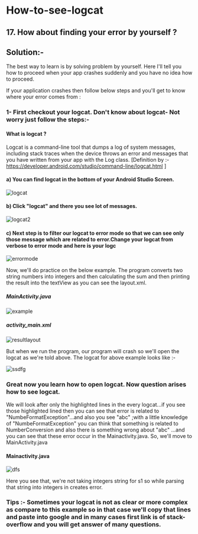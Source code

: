 # How-to-see-logcat

## 17. How about finding your error by yourself ?

## Solution:-

The best way to learn is by solving problem by yourself. Here I'll tell you how to proceed when your app crashes suddenly and you have no idea how to proceed. 

If your application crashes then follow below steps and you'll get to know where your error comes from :

### 1- First checkout your logcat. Don't know about logcat- Not worry just follow the steps:-
       
  ####  What is logcat ?
  
  Logcat is a command-line tool that dumps a log of system messages, including stack traces when the device throws an error and messages that you have written from your app with the Log class. 
  [Definition by :- https://developer.android.com/studio/command-line/logcat.html ]
         
####  a) You can find logcat in the bottom of your Android Studio Screen.


![logcat](https://user-images.githubusercontent.com/25812257/37620112-580c5e1e-2be1-11e8-91b1-32f42b4662f9.PNG)


####  b) Click "logcat" and  there you see lot of messages.

![logcat2](https://user-images.githubusercontent.com/25812257/37625346-8e1b5662-2bf1-11e8-954f-1421c2958318.PNG)


####  c) Next step is to filter our logcat to error mode so that we can see only those message which are related to error.Change your logcat from verbose to error mode and here is your logc


![errormode](https://user-images.githubusercontent.com/25812257/37625352-93477846-2bf1-11e8-9128-72374b4d070b.PNG)


Now, we'll do practice on the below example. The program  converts two string numbers into integers and then calculating the sum and then printing the result into the textView as you can see the layout.xml.


#####  MainActivity.java

![example](https://user-images.githubusercontent.com/25812257/37626546-74bca5ae-2bf6-11e8-8e0f-0050c3c631d8.PNG)

#####  activity_main.xml

![resultlayout](https://user-images.githubusercontent.com/25812257/37626573-9c65761c-2bf6-11e8-8e47-04868a1354c4.PNG)

But when we run the program, our program will crash so we'll open the logcat as we're told above. The logcat for above example looks like :- 

![ssdfg](https://user-images.githubusercontent.com/25812257/37626899-eaf702fe-2bf7-11e8-8700-305b0cd09b23.PNG)

###  Great now you learn how to open logcat. Now question arises how to see logcat.

  We will look after only the highlighted lines in the every logcat...if you see those highlighted lined then you can see that error  is related to "NumbeFormatException"...and also you see "abc" ;with a little knowledge of "NumbeFormatException" you can think that something is related to NumberConversion and also there is something wrong about "abc" ...and you can see that these error occur in the Mainactivity.java. So, we'll move to MainActivity.java
  
  
 #### Mainactivity.java
 
 ![dfs](https://user-images.githubusercontent.com/25812257/37627349-fdf68d78-2bf9-11e8-9a26-8af78b1c1a45.PNG)
 
 
 Here you see that, we're not taking integers string for s1 so while parsing that string into integers in creates error.
 
 ###  Tips :- Sometimes your logcat is not as clear or more complex as compare to this example so in that case we'll copy that lines and paste into google and in many cases first link is of stack-overflow and you will get answer of many questions.
